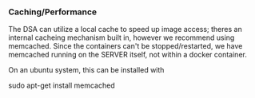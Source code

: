 ### Caching/Performance
The DSA can utilize a local cache to speed up image access; theres an internal cacheing mechanism built in, however we 
recommend using memcached.  Since the containers can't be stopped/restarted, we have memcached running on the SERVER itself, 
not within a docker container.

On an ubuntu system, this can be installed with

   sudo apt-get install memcached
   
 
